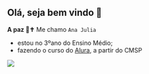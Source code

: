## Olá, seja bem vindo 👋

**A paz 🤝✝️**
Me chamo `Ana Julia`
 - estou no 3ºano do Ensino Médio;
 - fazendo o curso do [Alura](https://www.alura.com.br), a partir do CMSP

![](https://media.tenor.com/D35pY076TnwAAAAM/catholic-cross.gif)
